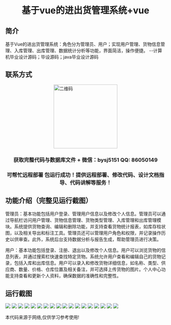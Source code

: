 <p><h1 align="center">基于vue的进出货管理系统+vue</h1></p>

## 简介
基于Vue的进出货管理系统：角色分为管理员、用户；实现用户管理、货物信息管理、入库管理、出库管理、数据统计分析等功能，界面简洁，操作便捷。    --计算机毕业设计源码；毕设源码；java毕业设计源码


## 联系方式
<img src="https://bs-1329754181.cos.ap-shanghai.myqcloud.com/wx.jpg" alt="二维码" style="display: block; margin: 0 auto;" width="200px">
<p><h3 align="center">获取完整代码与数据库文件 + 微信：bysj5151 QQ: 86050149</h3></p>
<p><h3 align="center">可帮忙远程部署 包运行成功！提供远程部署、修改代码、设计文档指导、代码讲解等服务！</h3></p>

## 功能介绍（完整见运行截图）
管理员：基本功能包括用户登录、管理用户信息以及修改个人信息。管理员可以通过导航栏访问用户管理、货物信息管理、货物类型管理、入库管理和出库管理模块。系统提供货物查询、编辑和删除功能，并支持查看货物统计报表，如库存柱状图，以及相关导出和标注工具。管理员还可以管理用户角色和权限，并记录操作历史以供审查。此外，系统后台支持数据分析与报告生成，帮助管理员进行决策。

用户：基本功能包括登录、注册、退出以及修改个人信息。用户可以浏览货物的信息列表，并通过搜索栏快速查找特定货物。系统允许用户查看和编辑自己的货物记录，包括入库和出库信息。用户可以录入和修改货物详细信息，如名称、类型、供应商、数量、价格、仓库位置及相关备注，并可选择上传货物的图片。个人中心功能支持查看和更新个人资料，确保数据的准确性和完整性。


## 运行截图
![](img/001.jpg)
![](img/002.jpg)
![](img/003.jpg)
![](img/004.jpg)
![](img/005.jpg)
![](img/006.jpg)
![](img/007.jpg)
![](img/008.jpg)
![](img/009.jpg)
![](img/010.jpg)
![](img/011.jpg)
![](img/012.jpg)
![](img/013.jpg)
![](img/014.jpg)
![](img/015.jpg)
![](img/016.jpg)
![](img/017.jpg)
![](img/018.jpg)

<p>本代码来源于网络,仅供学习参考使用!</p>
